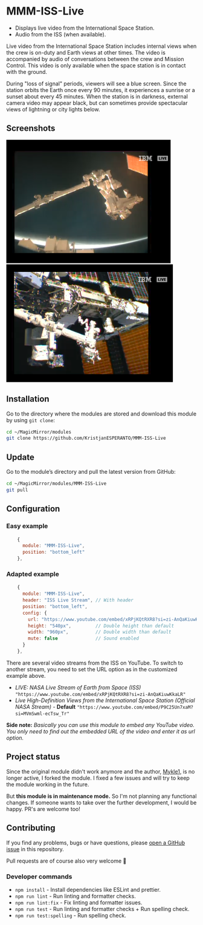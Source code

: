 # MMM-ISS-Live

- Displays live video from the International Space Station.
- Audio from the ISS (when available).

Live video from the International Space Station includes internal views when the crew is on-duty and Earth views at other times. The video is accompanied by audio of conversations between the crew and Mission Control. This video is only available when the space station is in contact with the ground.

During "loss of signal" periods, viewers will see a blue screen. Since the station orbits the Earth once every 90 minutes, it experiences a sunrise or a sunset about every 45 minutes. When the station is in darkness, external camera video may appear black, but can sometimes provide spectacular views of lightning or city lights below.

## Screenshots

![Screenshot 1](images/screenshot1.png) ![Screenshot 2](images/screenshot2.png)

## Installation

Go to the directory where the modules are stored and download this module by using `git clone`:

```bash
cd ~/MagicMirror/modules
git clone https://github.com/KristjanESPERANTO/MMM-ISS-Live
```

## Update

Go to the module’s directory and pull the latest version from GitHub:

```bash
cd ~/MagicMirror/modules/MMM-ISS-Live
git pull
```

## Configuration

### Easy example

```js
    {
      module: "MMM-ISS-Live",
      position: "bottom_left"
    },
```

### Adapted example

```js
    {
      module: "MMM-ISS-Live",
      header: "ISS Live Stream", // With header
      position: "bottom_left",
      config: {
        url: "https://www.youtube.com/embed/xRPjKQtRXR8?si=zi-AnQaKiuwKkaLR", // Another video stream
        height: "540px",         // Double height than default
        width: "960px",          // Double width than default
        mute: false              // Sound enabled
      }
    },
```

There are several video streams from the ISS on YouTube. To switch to another stream, you need to set the URL option as in the customized example above.

- _LIVE: NASA Live Stream of Earth from Space (ISS)_
  `"https://www.youtube.com/embed/xRPjKQtRXR8?si=zi-AnQaKiuwKkaLR"`
- _Live High-Definition Views from the International Space Station (Official NASA Stream)_ - **Default**
  `"https://www.youtube.com/embed/P9C25Un7xaM?si=MVmSwml-ecTsw_Tr"`

**Side note:** _Basically you can use this module to embed any YouTube video. You only need to find out the embedded URL of the video and enter it as url option._

## Project status

Since the original module didn't work anymore and the author, [Mykle1](https://github.com/Mykle1), is no longer active, I forked the module. I fixed a few issues and will try to keep the module working in the future.

But **this module is in maintenance mode.** So I'm not planning any functional changes. If someone wants to take over the further development, I would be happy. PR's are welcome too!

## Contributing

If you find any problems, bugs or have questions, please [open a GitHub issue](https://github.com/KristjanESPERANTO/MMM-ISS-Live/issues) in this repository.

Pull requests are of course also very welcome 🙂

### Developer commands

- `npm install` - Install dependencies like ESLint and prettier.
- `npm run lint` - Run linting and formatter checks.
- `npm run lint:fix` - Fix linting and formatter issues.
- `npm run test` - Run linting and formatter checks + Run spelling check.
- `npm run test:spelling` - Run spelling check.
